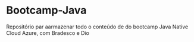 # Bootcamp-Java
Repositório par aarmazenar todo o conteúdo de do bootcamp Java Native Cloud Azure, com Bradesco e Dio
